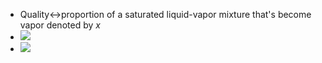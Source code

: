 - Quality↔proportion of a saturated liquid-vapor mixture that's become vapor denoted by $x$ 
- ![](https://remnote-user-data.s3.amazonaws.com/dsNQITFdYad22fheuPNtk8qVCngQNQZ4j-ajbcU0YcHQgUnzySM_ZNJ4n1KmykeB2pyAKwQi3DRFMyMvRWj6nEV1Dz7lviOz5wEd46iXAAIq2cBSGJKRERFWbyRvgfAh.png) 
- ![](https://remnote-user-data.s3.amazonaws.com/7s0f25shWPRDfVK-VC1KJgC_h8VePbF8gP4tHh65PkJL_26hoJ2PbwF2j4MMp9P3Fyi12vR8JWlYxRkf8hz7I7UA3ztvi4p7YwEZSbdiQCKbnTYMYp9WPb27Um0KWi9V.png) 
